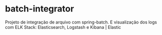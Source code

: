# batch-integrator
Projeto de integração de arquivo com spring-batch.
E visualização dos logs com ELK Stack: Elasticsearch, Logstash e Kibana | Elastic
